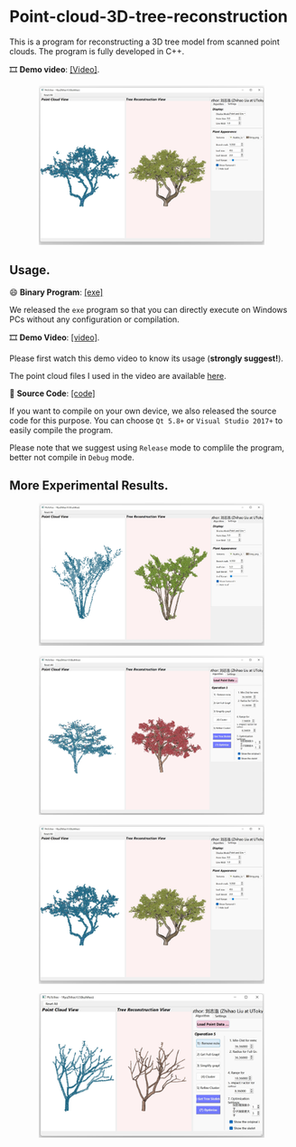 # Point-cloud-3D-tree-reconstruction

This is a program for reconstructing a 3D tree model from scanned point clouds. The program is fully developed in C++.

🎞️ **Demo video**: [[Video]](https://drive.google.com/file/d/1sX3tNEdxsmSTkAFL4GsnzzMajR-hw_qR/view?usp=sharing).

<p align="center">
<img src="https://github.com/RyuZhihao123/Point-cloud-3D-tree-reconstruction/blob/main/Fig_Peach.png" alt="Description" width="400"/>
</p>

## Usage.

😄 **Binary Program**: [[exe]](https://github.com/RyuZhihao123/Point-cloud-3D-tree-reconstruction/tree/main/TreeFromPoints_exe)

We released the ``exe`` program so that you can directly execute on Windows PCs without any configuration or compilation.

🎞️ **Demo Video**: [[video]](https://drive.google.com/file/d/1sX3tNEdxsmSTkAFL4GsnzzMajR-hw_qR/view?usp=sharing).

Please first watch this demo video to know its usage (**strongly suggest!**).

The point cloud files I used in the video are available [here](https://github.com/RyuZhihao123/Point-cloud-3D-tree-reconstruction/tree/main/Example_PointClouds).

📂 **Source Code**: [[code]](https://github.com/RyuZhihao123/Point-cloud-3D-tree-reconstruction/tree/main/TreeFromPoints_codes)

If you want to compile on your own device, we also released the source code for this purpose.
You can choose ``Qt 5.8+`` or ``Visual Studio 2017+`` to easily compile the program.

Please note that we suggest using ``Release`` mode to complile the program, better not compile in ``Debug`` mode.




## More Experimental Results.
<p align="center">
<img src="https://github.com/RyuZhihao123/Point-cloud-3D-tree-reconstruction/blob/main/Fig_Cercis.png" alt="Description" width="400"/>
</p>
<p align="center">
<img src="https://github.com/RyuZhihao123/Point-cloud-3D-tree-reconstruction/blob/main/Fig_Maple.png" alt="Description" width="400"/>
</p>
<p align="center">
<img src="https://github.com/RyuZhihao123/Point-cloud-3D-tree-reconstruction/blob/main/Fig_Peach.png" alt="Description" width="400"/>
</p>
<p align="center">
<img src="https://github.com/RyuZhihao123/Point-cloud-3D-tree-reconstruction/blob/main/Fig_default.png" alt="Description" width="400"/>
</p>
